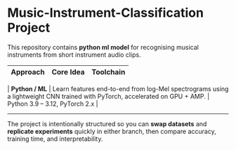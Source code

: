 # Music-Instrument-Classification Project

This repository contains **python ml model** for recognising musical instruments from short instrument audio clips.  

| Approach | Core Idea | Toolchain |
|----------|-----------|-----------|

| **Python / ML** | Learn features end-to-end from log-Mel spectrograms using a lightweight CNN trained with PyTorch, accelerated on GPU + AMP. | Python 3.9 – 3.12, PyTorch 2.x |

---

The project is intentionally structured so you can **swap datasets** and **replicate experiments** quickly in either branch, then compare accuracy, training time, and interpretability.
